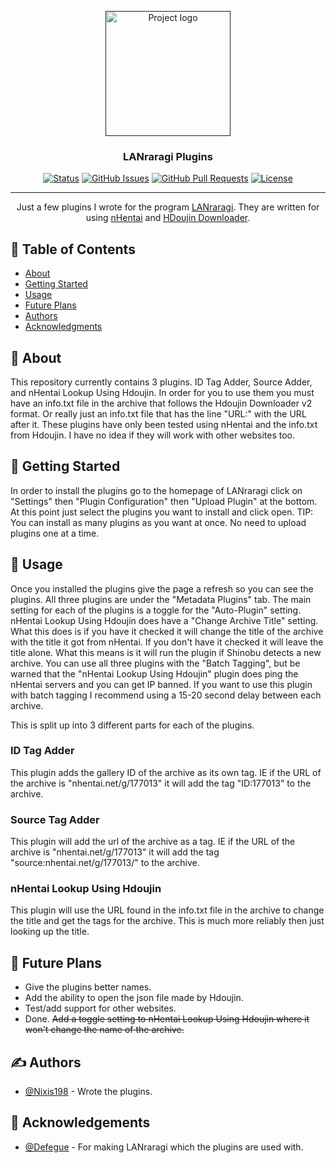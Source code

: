 <p align="center">
  <a href="" rel="noopener">
 <img width=200px height=200px src="https://i.imgur.com/fwbb6JT.png" alt="Project logo"></a>
</p>

<h3 align="center">LANraragi Plugins</h3>

<div align="center">

[![Status](https://img.shields.io/badge/status-active-success.svg)]()
[![GitHub Issues](https://img.shields.io/github/issues/Nixis198/LANraragi-Plugins.svg)](https://github.com/Nixis198/LANraragi-Plugins/issues)
[![GitHub Pull Requests](https://img.shields.io/github/issues-pr/Nixis198/LANraragi-Plugins.svg)](https://github.com/Nixis198/LANraragi-Plugins/pulls)
[![License](https://img.shields.io/badge/license-MIT-blue.svg)](/LICENSE)

</div>

---

<p align="center"> Just a few plugins I wrote for the program <a href="https://github.com/Difegue/LANraragi/">LANraragi</a>. They are written for using <a href="https://www.nhentai.net/">nHentai</a> and <a href="https://doujindownloader.com/">HDoujin Downloader</a>.
</p>

## 📝 Table of Contents

- [About](#about)
- [Getting Started](#getting_started)
- [Usage](#usage)
- [Future Plans](#plans)
- [Authors](#authors)
- [Acknowledgments](#acknowledgement)

## 🧐 About <a name = "about"></a>

This repository currently contains 3 plugins. ID Tag Adder, Source Adder, and nHentai Lookup Using Hdoujin.
In order for you to use them you must have an info.txt file in the archive that follows the Hdoujin Downloader v2 format. Or really just an info.txt file that has the line "URL:" with the URL after it.
These plugins have only been tested using nHentai and the info.txt from Hdoujin. I have no idea if they will work with other websites too.

## 🏁 Getting Started <a name = "getting_started"></a>

In order to install the plugins go to the homepage of LANraragi click on "Settings" then "Plugin Configuration" then "Upload Plugin" at the bottom. At this point just select the plugins you want to install and click open. TIP: You can install as many plugins as you want at once. No need to upload plugins one at a time.

## 🎈 Usage <a name="usage"></a>

Once you installed the plugins give the page a refresh so you can see the plugins. All three plugins are under the "Metadata Plugins" tab.
The main setting for each of the plugins is a toggle for the "Auto-Plugin" setting.
nHentai Lookup Using Hdoujin does have a "Change Archive Title" setting. What this does is if you have it checked it will change the title of the archive with the title it got from nHentai. If you don't have it checked it will leave the title alone.
What this means is it will run the plugin if Shinobu detects a new archive.
You can use all three plugins with the "Batch Tagging", but be warned that the "nHentai Lookup Using Hdoujin" plugin does ping the nHentai servers and you can get IP banned.
If you want to use this plugin with batch tagging I recommend using a 15-20 second delay between each archive.

This is split up into 3 different parts for each of the plugins.

### ID Tag Adder
This plugin adds the gallery ID of the archive as its own tag. IE if the URL of the archive is "nhentai.net/g/177013" it will add the tag "ID:177013" to the archive.

### Source Tag Adder
This plugin will add the url of the archive as a tag. IE if the URL of the archive is "nhentai.net/g/177013" it will add the tag "source:nhentai.net/g/177013/" to the archive.

### nHentai Lookup Using Hdoujin
This plugin will use the URL found in the info.txt file in the archive to change the title and get the tags for the archive. This is much more reliably then just looking up the title.


## 📝 Future Plans <a name = "plans"></a>

- Give the plugins better names.
- Add the ability to open the json file made by Hdoujin.
- Test/add support for other websites.
- Done. ~~Add a toggle setting to nHentai Lookup Using Hdoujin where it won't change the name of the archive.~~
## ✍️ Authors <a name = "authors"></a>

- [@Nixis198](https://github.com/Nixis198) - Wrote the plugins.

## 🎉 Acknowledgements <a name = "acknowledgement"></a>

- [@Defegue](https://github.com/Difegue) - For making LANraragi which the plugins are used with.
